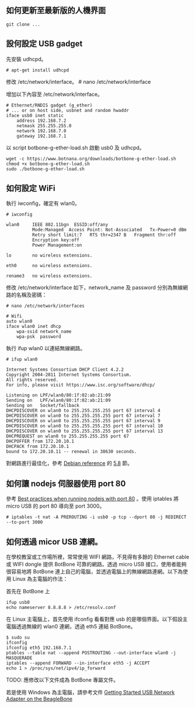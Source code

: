 ## 如何更新至最新版的人機界面
    git clone ...

## 設何設定 USB gadget

先安裝 udhcpd。

    # apt-get install udhcpd

修改 /etc/network/interface。
    # nano /etc/network/interface

增加以下內容至 /etc/network/interface。

    # Ethernet/RNDIS gadget (g_ether)
    # ... or on host side, usbnet and random hwaddr
    iface usb0 inet static
        address 192.168.7.2
        netmask 255.255.255.0
        network 192.168.7.0
        gateway 192.168.7.1

以 script botbone-g-ether-load.sh 啟動 usb0 及 udhcpd。

    wget -c https://www.botnana.org/downloads/botbone-g-ether-load.sh
    chmod +x botbone-g-ether-load.sh
    sudo ./botbone-g-ether-load.sh

## 如何設定 WiFi

執行 iwconfig，確定有 wlan0。

    # iwconfig

    wlan0     IEEE 802.11bgn  ESSID:off/any
              Mode:Managed  Access Point: Not-Associated   Tx-Power=0 dBm
              Retry short limit:7   RTS thr=2347 B   Fragment thr:off
              Encryption key:off
              Power Management:on
     
    lo        no wireless extensions.
     
    eth0      no wireless extensions.
     
    rename3   no wireless extensions.

修改 /etc/network/interface 如下，network_name 及 password 分別為無線網路的名稱及密碼：

    # nano /etc/network/interfaces

    # Wifi
    auto wlan0
    iface wlan0 inet dhcp
        wpa-ssid network_name
        wpa-psk  password

執行 ifup wlan0 以連結無線網路。

    # ifup wlan0

    Internet Systems Consortium DHCP Client 4.2.2
    Copyright 2004-2011 Internet Systems Consortium.
    All rights reserved.
    For info, please visit https://www.isc.org/software/dhcp/
     
    Listening on LPF/wlan0/80:1f:02:ab:21:09
    Sending on   LPF/wlan0/80:1f:02:ab:21:09
    Sending on   Socket/fallback
    DHCPDISCOVER on wlan0 to 255.255.255.255 port 67 interval 4
    DHCPDISCOVER on wlan0 to 255.255.255.255 port 67 interval 7
    DHCPDISCOVER on wlan0 to 255.255.255.255 port 67 interval 9
    DHCPDISCOVER on wlan0 to 255.255.255.255 port 67 interval 10
    DHCPDISCOVER on wlan0 to 255.255.255.255 port 67 interval 13
    DHCPREQUEST on wlan0 to 255.255.255.255 port 67
    DHCPOFFER from 172.20.10.1
    DHCPACK from 172.20.10.1
    bound to 172.20.10.11 -- renewal in 38630 seconds.

對網路進行最佳化，參考 [Debian reference](https://www.debian.org/doc/manuals/debian-reference/index.en.html) 的 [5.8](https://www.debian.org/doc/manuals/debian-reference/ch05.en.html#_network_optimization) 節。

## 如何讓 nodejs 伺服器使用 port 80

參考 [Best practices when running nodejs with port 80](http://stackoverflow.com/questions/16573668/best-practices-when-running-node-js-with-port-80-ubuntu-linode)
。使用 iptables 將 micro USB 的 port 80 導向至 port 3000。

    # iptables -t nat -A PREROUTING -i usb0 -p tcp --dport 80 -j REDIRECT --to-port 3000

## 如何透過 micor USB 連網。

在學校教室或工作場所裡，常常使用 WIFI 網路，不見得有多餘的 Ethernet cable 或 WIFI dongle 提供 BotBone 可靠的網路。透過 micro USB 接口，使用者能夠很容易地將 BotBone 連上自己的電腦，並透過電腦上的無線網路連網。以下為使用 Linux 為主電腦的作法：

首先在 BotBone 上

    ifup usb0
    echo nameserver 8.8.8.8 > /etc/resolv.conf

在 Linux 主電腦上，首先使用 ifconfig 看看對應 usb 的是哪個界面。以下假設主電腦透過無線的 wlan0 連網，透過 eth5 連結 BotBone。

    $ sudo su
    ifconfig
    ifconfig eth5 192.168.7.1 
    ptables --table nat --append POSTROUTING --out-interface wlan0 -j MASQUERADE
    iptables --append FORWARD --in-interface eth5 -j ACCEPT
    echo 1 > /proc/sys/net/ipv4/ip_forward

TODO: 應修改以下文件成為 BotBone 專屬文件。

若是使用 Windows 為主電腦，請參考文件 [Getting Started USB Network Adapter on the BeagleBone](http://derekmolloy.ie/beaglebone/getting-started-usb-network-adapter-on-the-beaglebone/)

